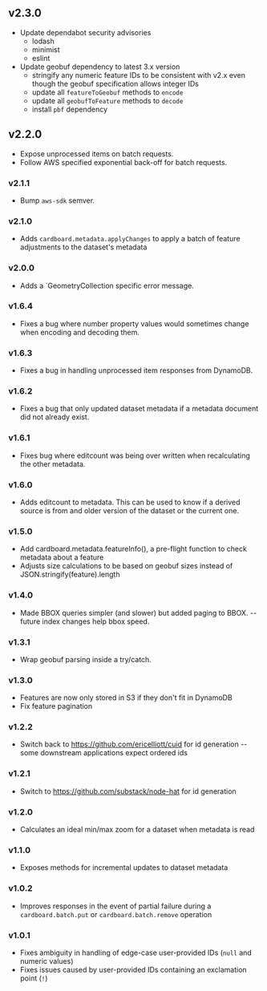 ## v2.3.0

- Update dependabot security advisories
  - lodash
  - minimist
  - eslint
- Update geobuf dependency to latest 3.x version
  - stringify any numeric feature IDs to be consistent with v2.x even though the geobuf specification allows integer IDs
  - update all `featureToGeobuf` methods to `encode`
  - update all `geobufToFeature` methods to `decode`
  - install `pbf` dependency

## v2.2.0

- Expose unprocessed items on batch requests.
- Follow AWS specified exponential back-off for batch requests.

### v2.1.1

- Bump `aws-sdk` semver.

### v2.1.0

- Adds `cardboard.metadata.applyChanges` to apply a batch of feature adjustments to the dataset's metadata

### v2.0.0

- Adds a `GeometryCollection specific error message.

### v1.6.4

- Fixes a bug where number property values would sometimes change when encoding and decoding them.

### v1.6.3

- Fixes a bug in handling unprocessed item responses from DynamoDB.

### v1.6.2

- Fixes a bug that only updated dataset metadata if a metadata document did not already exist.

### v1.6.1

- Fixes bug where editcount was being over written when recalculating the other metadata.

### v1.6.0

- Adds editcount to metadata. This can be used to know if a derived source is from and older version of the dataset or the current one.

### v1.5.0

- Add cardboard.metadata.featureInfo(), a pre-flight function to check metadata about a feature
- Adjusts size calculations to be based on geobuf sizes instead of JSON.stringify(feature).length

### v1.4.0

- Made BBOX queries simpler (and slower) but added paging to BBOX. -- future index changes help bbox speed.

### v1.3.1

- Wrap geobuf parsing inside a try/catch.

### v1.3.0

- Features are now only stored in S3 if they don't fit in DynamoDB
- Fix feature pagination

### v1.2.2

- Switch back to https://github.com/ericelliott/cuid for id generation -- some downstream applications expect ordered ids

### v1.2.1

- Switch to https://github.com/substack/node-hat for id generation

### v1.2.0

- Calculates an ideal min/max zoom for a dataset when metadata is read

### v1.1.0

- Exposes methods for incremental updates to dataset metadata

### v1.0.2

- Improves responses in the event of partial failure during a `cardboard.batch.put` or `cardboard.batch.remove` operation

### v1.0.1

- Fixes ambiguity in handling of edge-case user-provided IDs (`null` and numeric values)
- Fixes issues caused by user-provided IDs containing an exclamation point (`!`)
